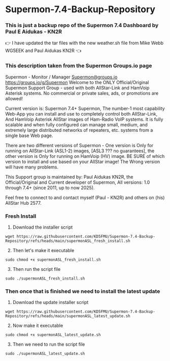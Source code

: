 # Supermon-7.4-Backup-Repository
### This is just a backup repo of the Supermon 7.4 Dashboard by Paul E Aidukas - KN2R ###

 👉 I have updated the tar files with the new weather.sh file from Mike Webb WG5EEK and Paul Aidukas KN2R 👈 

### This description taken from the Supermon Groups.io page ###
Supermon - Monitor / Manager Supermon@groups.io https://groups.io/g/Supermon
Welcome to the ONLY Official/Original Supermon Support Group - used with both AllStar-Link and HamVoip Asterisk systems.   No commercial or private sales, ads, or promotions are allowed!

Current version is:  Supermon 7.4+ 
Supermon, The number-1 most capability Web-App you can install and use to completely control both AllStar-Link, And HamVoip Asterisk AllStar images of Ham-Radio VoIP systems.  It is fully scalable and when fully configured can manage small, medium, and extremely large distributed networks of repeaters, etc. systems from a single base Web page.

There are two different versions of Supermon - One version is Only for running on AllStar-Link (ASL1-2) images, [ASL3 ??? no guarantees], the other version is Only for running on HamVoip (HV) image.  BE SURE of which version to install and use based on your AllStar image!  The Wrong version will have many problems.

This Support group is maintained by:  Paul Aidukas  KN2R, the Official/Original and Current developer of Supermon, All versions: 1.0 through 7.4+ (since 2011, up to now 2025).

Feel free to connect to and contact myself (Paul - KN2R) and others on (his) AllStar Hub 2577.

### Fresh Install ###

1. Download the installer script
```
wget https://raw.githubusercontent.com/KD5FMU/Supermon-7.4-Backup-Repository/refs/heads/main/supermonASL_fresh_install.sh
```
2. Then let's make it executable
```
sudo chmod +x supermonASL_fresh_install.sh
```
3. Then run the script file
```
sudo ./supermonASL_fresh_install.sh
```

### Then once that is finished we need to install the latest update ###

1. Download the update installer script
```
wget https://raw.githubusercontent.com/KD5FMU/Supermon-7.4-Backup-Repository/refs/heads/main/supermonASL_latest_update.sh
```
2. Now make it executable
```
sudo chmod +x supermonASL_latest_update.sh
```
3. Then we need to run the script file
```
sudo ./supermonASL_latest_update.sh
```

